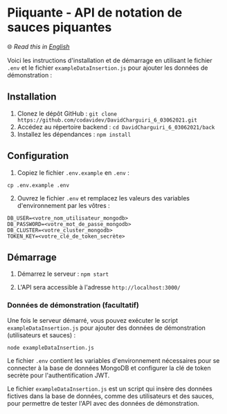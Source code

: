 # Piiquante - API de notation de sauces piquantes

🌐 *Read this in [English](README.en.md)*

Voici les instructions d'installation et de démarrage en utilisant le fichier `.env` et le fichier `exampleDataInsertion.js` pour ajouter les données de démonstration :

## Installation

1. Clonez le dépôt GitHub : `git clone https://github.com/codavidev/DavidCharguiri_6_03062021.git`
2. Accédez au répertoire backend : `cd DavidCharguiri_6_03062021/back`
3. Installez les dépendances : `npm install`

## Configuration

1. Copiez le fichier `.env.example` en `.env` :

```
cp .env.example .env
```

2. Ouvrez le fichier `.env` et remplacez les valeurs des variables d'environnement par les vôtres :

```
DB_USER=<votre_nom_utilisateur_mongodb>
DB_PASSWORD=<votre_mot_de_passe_mongodb>
DB_CLUSTER=<votre_cluster_mongodb>
TOKEN_KEY=<votre_clé_de_token_secrète>
```

## Démarrage

1. Démarrez le serveur : `npm start`

2. L'API sera accessible à l'adresse `http://localhost:3000/`

### Données de démonstration (facultatif)

Une fois le serveur démarré, vous pouvez exécuter le script `exampleDataInsertion.js` pour ajouter des données de démonstration (utilisateurs et sauces) :

```
node exampleDataInsertion.js
```

Le fichier `.env` contient les variables d'environnement nécessaires pour se connecter à la base de données MongoDB et configurer la clé de token secrète pour l'authentification JWT.

Le fichier `exampleDataInsertion.js` est un script qui insère des données fictives dans la base de données, comme des utilisateurs et des sauces, pour permettre de tester l'API avec des données de démonstration.



